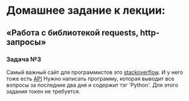 # Домашнее задание к лекции:
## «Работа с библиотекой requests, http-запросы»
### Задача №3

Самый важный сайт для программистов это [stackoverflow](https://stackoverflow.com/). И у него тоже есть [API](https://api.stackexchange.com/docs) Нужно написать программу, которая выводит все вопросы за последние два дня и содержит тэг 'Python'. Для этого задания токен не требуется.